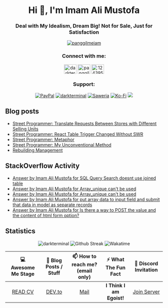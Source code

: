 <h1 align="center">Hi 👋, I'm Imam Ali Mustofa</h1>
<h3 align="center">Deal with My Idealism, Dream Big! Not for Sale, Just for Satisfaction</h3>
<p align="center">
  <a href="https://twitter.com/panggilmeiam" target="blank"><img src="https://img.shields.io/twitter/follow/panggilmeiam?logo=twitter&style=for-the-badge" alt="panggilmeiam" /></a>
</p>

<p align="center">
  <h3 align="center">Connect with me:</h3>
  <p align="center">
  <a href="https://dev.to/darkterminal" target="blank"><img align="center" src="https://raw.githubusercontent.com/rahuldkjain/github-profile-readme-generator/master/src/images/icons/Social/devto.svg" alt="darkterminal" height="30" width="40" /></a>
  <a href="https://twitter.com/panggilmeiam" target="blank"><img align="center" src="https://raw.githubusercontent.com/rahuldkjain/github-profile-readme-generator/master/src/images/icons/Social/twitter.svg" alt="panggilmeiam" height="30" width="40" /></a>
  <a href="https://stackoverflow.com/users/12439522" target="blank"><img align="center" src="https://raw.githubusercontent.com/rahuldkjain/github-profile-readme-generator/master/src/images/icons/Social/stack-overflow.svg" alt="12439522" height="30" width="40" /></a>
  </p>
</p>

<h3 align="center">Support:</h3>
<p align="center">
  <a href="https://www.paypal.me/lazarusalhambra" target="_blank"><img src="https://img.shields.io/static/v1?label=PayPal&message=Donate&color=grey&labelColor=blue&logo=paypal" alt="PayPal"></a>
  <a href="https://www.buymeacoffee.com/darkterminal" target="_blank"><img src="https://img.shields.io/static/v1?label=BuyMeCoffee&message=Donate&color=blue&labelColor=chocolate" alt="darkterminal" /></a>
  <a href="https://saweria.co/darkterminal" target="_blank"><img src="https://img.shields.io/static/v1?label=Saweria&message=Donate&color=darkgreen&labelColor=green" alt="Saweria"></a>
  <a href="https://ko-fi.com/imamalimustofa" target="_blank"><img src="https://img.shields.io/static/v1?label=Ko-Fi&message=Donate&color=blue&labelColor=magenta&logo=kofi" alt="Ko-Fi"></a>
  <a href="https://liberapay.com/darkterminal/donate" target="_blank"><img src="https://img.shields.io/liberapay/receives/darkterminal.svg?logo=liberapay"></a>
</p>

## Blog posts
<!-- BLOG-POST-LIST:START -->
- [Street Programmer: Translate Requests Between Stores with Different Selling Units](https://dev.to/darkterminal/street-programmer-translate-requests-between-stores-with-different-selling-units-5cl0)
- [Street Programmer: React Table Trigger Changed Without SWR](https://dev.to/darkterminal/street-programmer-react-table-trigger-changed-without-swr-3902)
- [Street Programmer: Metaphor](https://dev.to/darkterminal/street-programmer-metaphor-1hb3)
- [Street Programmer: My Unconventional Method](https://dev.to/darkterminal/street-programmer-my-unconventional-method-2m94)
- [Rebuilding Management](https://dev.to/darkterminal/rebuilding-management-408l)
<!-- BLOG-POST-LIST:END -->

## StackOverflow Activity
<!-- STACKOVERFLOW:START -->
- [Answer by Imam Ali Mustofa for SQL Query Search doesnt use joined table](https://stackoverflow.com/questions/70795418/sql-query-search-doesnt-use-joined-table/70796452#70796452)
- [Answer by Imam Ali Mustofa for Array_unique can&#39;t be used](https://stackoverflow.com/questions/70643168/array-unique-cant-be-used/70643399#70643399)
- [Answer by Imam Ali Mustofa for Array_unique can&#39;t be used](https://stackoverflow.com/questions/70643168/array-unique-cant-be-used/70643217#70643217)
- [Answer by Imam Ali Mustofa for put array data to input field and submit that data in model as separate records](https://stackoverflow.com/questions/70617538/put-array-data-to-input-field-and-submit-that-data-in-model-as-separate-records/70632463#70632463)
- [Answer by Imam Ali Mustofa for Is there a way to POST the value and the content of html form option?](https://stackoverflow.com/questions/70628128/is-there-a-way-to-post-the-value-and-the-content-of-html-form-option/70632331#70632331)
<!-- STACKOVERFLOW:END -->

## Statistics

<p align="center">
  <img align="center" src="https://github-readme-stats.vercel.app/api?username=darkterminal&count_private=true&show_icons=true&theme=synthwave&hide_border=true" alt="darkterminal" />
  <img align="center" src="https://github-readme-streak-stats.herokuapp.com?user=darkterminal&theme=synthwave&hide_border=true&date_format=M%20j%5B%2C%20Y%5D" alt="Github Streak" />
  <img align="center" src="https://github-readme-stats.vercel.app/api/wakatime?username=darkterminal&layout=compact&theme=synthwave&hide_border=true" alt="Wakatime">
</p>

| 💻 Awesome Me Stage | 📝 Blog Posts / Stuff | 📫 How to reach me? (email only) | ⚡ What The Fun Fact | 🔔 Discord Invitation |
|:--------------------------------------:|:--------------------------------------:|:--------------------------------------:| :--------------------------------------:|:--------------------------------------:|
| [READ CV](https://read.cv/darkterminal) | [DEV.to](https://dev.to/darkterminal) | [Mail](mailto:ddarkterminal@pm.me) | **I Think I am Egoist!** | [Join Server](https://discord.gg/zmHJBvrcYh) |
